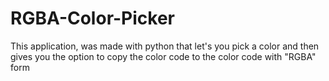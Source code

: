 # RGBA-Color-Picker
This application, was made with python that let's you pick a color and then gives you the option to copy the color code to the color code with "RGBA" form
